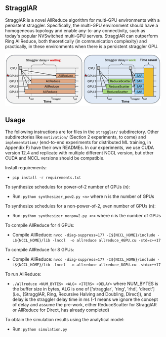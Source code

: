 ## StragglAR
StragglAR is a novel AllReduce algorithm for multi-GPU environments with a persistent straggler.
Specifically, the multi-GPU environment should have a homogeneous topology and enable any-to-any 
connectivity, such as today's popular NVSwitched multi-GPU servers. StragglAR can outperform 
Ring AllReduce, both theoretically (in communication complexity) and practically, 
in these environments when there is a persistent straggler GPU.

![StragglAR](stragglar.png)

## Usage
The following instructions are for files in the `stragglar/` subdirectory. Other subdirectories like `motivation/` (Section 2 experiments, to come) and `implementation/` (end-to-end experiments for distributed ML training, in Appendix F) have their own READMEs. In our experiments, we use CUDA version 12.4 and replicate with multiple different NCCL version, but other CUDA and NCCL versions should be compatible.

Install requirements:
- `pip install -r requirements.txt`

To synthesize schedules for power-of-2 number of GPUs (n):
- Run: `python synthesizer_pow2.py <n>` where n is the number of GPUs

To synthesize schedules for a non-power-of-2, even number of GPUs (n):
- Run: `python synthesizer_nonpow2.py <n>` where n is the number of GPUs

To compile AllReduce for 4 GPUs:
- Compile AllReduce: `nvcc -diag-suppress=177 -I${NCCL_HOME}/include -L${NCCL_HOME}/lib -lnccl  -o allreduce allreduce_4GPU.cu -std=c++17`

To compile AllReduce for 8 GPUs:
- Compile AllReduce: `nvcc -diag-suppress=177 -I${NCCL_HOME}/include -L${NCCL_HOME}/lib -lnccl  -o allreduce allreduce_8GPU.cu -std=c++17`

To run AllReduce: 
- `./allreduce <NUM_BYTES> <ALG> <ITERS> <DELAY>` where NUM_BYTES is the buffer size in bytes, ALG is one of ['stragglar', 'ring', 'rhd', 'direct'] (i.e., [StragglAR, Ring, Recursive Halving and Doubling, Direct]), and delay is the straggler delay time in ms (-1 means we ignore the concept of delay and assume the pre-work, either ReduceScatter for StragglAR or AllReduce for Direct, has already completed)

To obtain the simulation results using the analytical model:
- Run: `python simulation.py`
